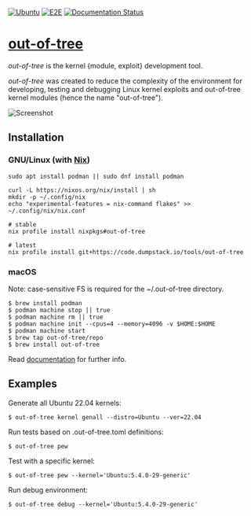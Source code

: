 [![Ubuntu](https://github.com/out-of-tree/out-of-tree/actions/workflows/ubuntu.yml/badge.svg)](https://github.com/out-of-tree/out-of-tree/actions/workflows/ubuntu.yml)
[![E2E](https://github.com/out-of-tree/out-of-tree/actions/workflows/e2e.yml/badge.svg)](https://github.com/out-of-tree/out-of-tree/actions/workflows/e2e.yml)
[![Documentation Status](https://readthedocs.org/projects/out-of-tree/badge/?version=latest)](https://out-of-tree.readthedocs.io/en/latest/?badge=latest)

# [out-of-tree](https://out-of-tree.io)

*out-of-tree* is the kernel {module, exploit} development tool.

*out-of-tree* was created to reduce the complexity of the environment for developing, testing and debugging Linux kernel exploits and out-of-tree kernel modules (hence the name "out-of-tree").

![Screenshot](https://cloudflare-ipfs.com/ipfs/Qmb88fgdDjbWkxz91sWsgmoZZNfVThnCtj37u3mF2s3T3T)

## Installation

### GNU/Linux (with [Nix](https://nixos.org/nix/))

    sudo apt install podman || sudo dnf install podman

    curl -L https://nixos.org/nix/install | sh
    mkdir -p ~/.config/nix
    echo "experimental-features = nix-command flakes" >> ~/.config/nix/nix.conf

    # stable
    nix profile install nixpkgs#out-of-tree

    # latest
    nix profile install git+https://code.dumpstack.io/tools/out-of-tree

### macOS

Note: case-sensitive FS is required for the ~/.out-of-tree directory.

    $ brew install podman
    $ podman machine stop || true
    $ podman machine rm || true
    $ podman machine init --cpus=4 --memory=4096 -v $HOME:$HOME
    $ podman machine start
    $ brew tap out-of-tree/repo
    $ brew install out-of-tree

Read [documentation](https://out-of-tree.readthedocs.io) for further info.

## Examples

Generate all Ubuntu 22.04 kernels:

    $ out-of-tree kernel genall --distro=Ubuntu --ver=22.04

Run tests based on .out-of-tree.toml definitions:

    $ out-of-tree pew

Test with a specific kernel:

    $ out-of-tree pew --kernel='Ubuntu:5.4.0-29-generic'

Run debug environment:

    $ out-of-tree debug --kernel='Ubuntu:5.4.0-29-generic'
